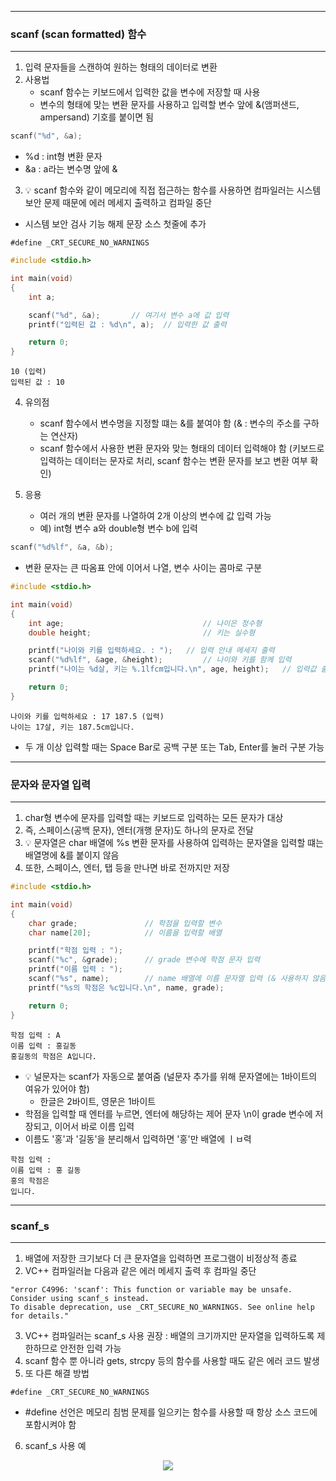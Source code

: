 -----
### scanf (scan formatted) 함수
-----
1. 입력 문자들을 스캔하여 원하는 형태의 데이터로 변환
2. 사용법
   - scanf 함수는 키보드에서 입력한 값을 변수에 저장할 때 사용
   - 변수의 형태에 맞는 변환 문자를 사용하고 입력할 변수 앞에 &(앰퍼샌드, ampersand) 기호를 붙이면 됨
```c
scanf("%d", &a);
```
  - %d : int형 변환 문자
  - &a : a라는 변수명 앞에 &

3. 💡 scanf 함수와 같이 메모리에 직접 접근하는 함수를 사용하면 컴파일러는 시스템 보안 문제 때문에 에러 메세지 출력하고 컴파일 중단
  - 시스템 보안 검사 기능 해제 문장 소스 첫줄에 추가
```
#define _CRT_SECURE_NO_WARNINGS
```

```c
#include <stdio.h>

int main(void)
{
	int a;

	scanf("%d", &a);       // 여기서 변수 a에 값 입력
	printf("입력된 값 : %d\n", a);  // 입력한 값 출력

	return 0;
}
```
```
10 (입력)
입력된 값 : 10
````

4. 유의점
   - scanf 함수에서 변수명을 지정할 떄는 &를 붙여야 함 (& : 변수의 주소를 구하는 연산자)
   - scanf 함수에서 사용한 변환 문자와 맞는 형태의 데이터 입력해야 함 (키보드로 입력하는 데이터는 문자로 처리, scanf 함수는 변환 문자를 보고 변환 여부 확인)
  
5. 응용
   - 여러 개의 변환 문자를 나열하여 2개 이상의 변수에 값 입력 가능
   - 예) int형 변수 a와 double형 변수 b에 입력
```c
scanf("%d%lf", &a, &b);
```
  - 변환 문자는 큰 따옴표 안에 이어서 나열, 변수 사이는 콤마로 구분
```c
#include <stdio.h>

int main(void)
{
	int age;                               // 나이은 정수형
	double height;                         // 키는 실수형

	printf("나이와 키를 입력하세요. : ");   // 입력 안내 메세지 출력
	scanf("%d%lf", &age, &height);         // 나이와 키를 함께 입력
	printf("나이는 %d살, 키는 %.1lfcm입니다.\n", age, height);   // 입력값 출력

	return 0;
}
```
```
나이와 키를 입력하세요 : 17 187.5 (입력)
나이는 17살, 키는 187.5cm입니다.
````
  - 두 개 이상 입력할 때는 Space Bar로 공백 구분 또는 Tab, Enter를 눌러 구분 가능

-----
### 문자와 문자열 입력
-----
1. char형 변수에 문자를 입력할 때는 키보드로 입력하는 모든 문자가 대상
2. 즉, 스페이스(공백 문자), 엔터(개행 문자)도 하나의 문자로 전달
3. 💡 문자열은 char 배열에 %s 변환 문자를 사용하여 입력하는 문자열을 입력할 떄는 배열명에 &를 붙이지 않음
4. 또한, 스페이스, 엔터, 탭 등을 만나면 바로 전까지만 저장
```c
#include <stdio.h>

int main(void)
{
	char grade;               // 학점을 입력할 변수
	char name[20];            // 이름을 입력할 배열

	printf("학점 입력 : ");
	scanf("%c", &grade);      // grade 변수에 학점 문자 입력
	printf("이름 입력 : ");
	scanf("%s", name);        // name 배열에 이름 문자열 입력 (& 사용하지 않음)
	printf("%s의 학점은 %c입니다.\n", name, grade);

	return 0;
}
```
```
학점 입력 : A
이름 입력 : 홍길동
홍길동의 학점은 A입니다.
```

  - 💡 널문자는 scanf가 자동으로 붙여줌 (널문자 추가를 위해 문자열에는 1바이트의 여유가 있어야 함)
    + 한글은 2바이트, 영문은 1바이트
  - 학점을 입력할 때 엔터를 누르면, 엔터에 해당하는 제어 문자 \n이 grade 변수에 저장되고, 이어서 바로 이름 입력
  - 이름도 '홍'과 '길동'을 분리해서 입력하면 '홍'만 배열에 ㅣㅂ력

```
학점 입력 : 
이름 입력 : 홍 길동
홍의 학점은
입니다.
```

-----
### scanf_s
-----
1. 배열에 저장한 크기보다 더 큰 문자열을 입력하면 프로그램이 비정상적 종료
2. VC++ 컴파일러늩 다음과 같은 에러 메세지 출력 후 컴파일 중단
```
"error C4996: 'scanf': This function or variable may be unsafe. Consider using scanf_s instead.
To disable deprecation, use _CRT_SECURE_NO_WARNINGS. See online help for details."
```

3. VC++ 컴파일러는 scanf_s 사용 권장 : 배열의 크기까지만 문자열을 입력하도록 제한하므로 안전한 입력 가능
4. scanf 함수 뿐 아니라 gets, strcpy 등의 함수를 사용할 때도 같은 에러 코드 발생
5. 또 다른 해결 방법
```
#define _CRT_SECURE_NO_WARNINGS
```
  - #define 선언은 메모리 침범 문제를 일으키는 함수를 사용할 때 항상 소스 코드에 포함시켜야 함

6. scanf_s 사용 예
<div align="center">
<img src="https://github.com/user-attachments/assets/cfcd3129-5f90-4b86-b02d-8dcd2b0bf39d">
</div>
